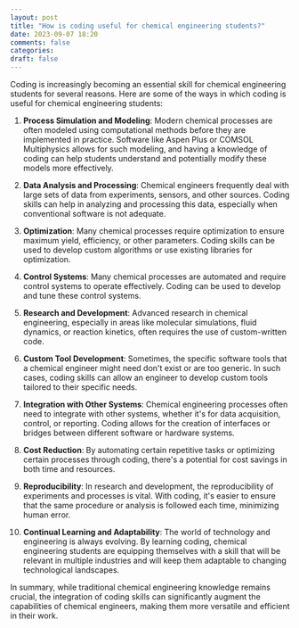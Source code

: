 ```yaml
---
layout: post
title: "How is coding useful for chemical engineering students?"
date: 2023-09-07 18:20
comments: false
categories:
draft: false
---
```

Coding is increasingly becoming an essential skill for chemical engineering students for several reasons. Here are some of the ways in which coding is useful for chemical engineering students:

1. **Process Simulation and Modeling**: Modern chemical processes are often modeled using computational methods before they are implemented in practice. Software like Aspen Plus or COMSOL Multiphysics allows for such modeling, and having a knowledge of coding can help students understand and potentially modify these models more effectively.  

2. **Data Analysis and Processing**: Chemical engineers frequently deal with large sets of data from experiments, sensors, and other sources. Coding skills can help in analyzing and processing this data, especially when conventional software is not adequate.  

3. **Optimization**: Many chemical processes require optimization to ensure maximum yield, efficiency, or other parameters. Coding skills can be used to develop custom algorithms or use existing libraries for optimization.  

4. **Control Systems**: Many chemical processes are automated and require control systems to operate effectively. Coding can be used to develop and tune these control systems.  

5. **Research and Development**: Advanced research in chemical engineering, especially in areas like molecular simulations, fluid dynamics, or reaction kinetics, often requires the use of custom-written code.  

6. **Custom Tool Development**: Sometimes, the specific software tools that a chemical engineer might need don't exist or are too generic. In such cases, coding skills can allow an engineer to develop custom tools tailored to their specific needs.  

7. **Integration with Other Systems**: Chemical engineering processes often need to integrate with other systems, whether it's for data acquisition, control, or reporting. Coding allows for the creation of interfaces or bridges between different software or hardware systems.  

8. **Cost Reduction**: By automating certain repetitive tasks or optimizing certain processes through coding, there's a potential for cost savings in both time and resources.  

9. **Reproducibility**: In research and development, the reproducibility of experiments and processes is vital. With coding, it's easier to ensure that the same procedure or analysis is followed each time, minimizing human error.  

10. **Continual Learning and Adaptability**: The world of technology and engineering is always evolving. By learning coding, chemical engineering students are equipping themselves with a skill that will be relevant in multiple industries and will keep them adaptable to changing technological landscapes.  

In summary, while traditional chemical engineering knowledge remains crucial, the integration of coding skills can significantly augment the capabilities of chemical engineers, making them more versatile and efficient in their work.  
